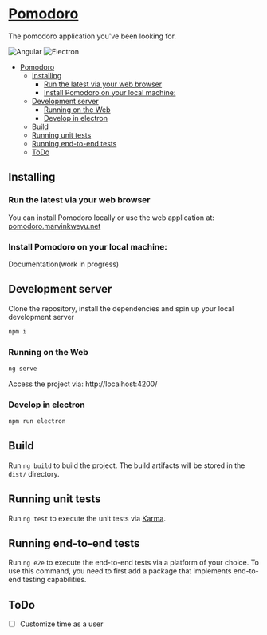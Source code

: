 # [Pomodoro](https://pomodoro.marvinkweyu.net)

The pomodoro application you've been looking for.

![Angular](https://img.shields.io/badge/angular-v16-red)
![Electron](https://img.shields.io/badge/native-electron-blue)


- [Pomodoro](#pomodoro)
  - [Installing](#installing)
    - [Run the latest via your web browser](#run-the-latest-via-your-web-browser)
    - [Install Pomodoro on your local machine:](#install-pomodoro-on-your-local-machine)
  - [Development server](#development-server)
    - [Running on the Web](#running-on-the-web)
    - [Develop in electron](#develop-in-electron)
  - [Build](#build)
  - [Running unit tests](#running-unit-tests)
  - [Running end-to-end tests](#running-end-to-end-tests)
  - [ToDo](#todo)


## Installing

### Run the latest via your web browser
You can install Pomodoro locally or use the web application at: [pomodoro.marvinkweyu.net](https://pomodoro.marvinkweyu.net/)


### Install Pomodoro on your local machine:

Documentation(work in progress)

## Development server

Clone the repository, install the dependencies and spin up your local development server


```bash
npm i
```
### Running on the Web

```bash
ng serve
```

Access the project via: http://localhost:4200/

### Develop in electron

```bash
npm run electron
```



## Build

Run `ng build` to build the project. The build artifacts will be stored in the `dist/` directory.

## Running unit tests

Run `ng test` to execute the unit tests via [Karma](https://karma-runner.github.io).

## Running end-to-end tests

Run `ng e2e` to execute the end-to-end tests via a platform of your choice. To use this command, you need to first add a package that implements end-to-end testing capabilities.

## ToDo
 - [ ] Customize time as a user